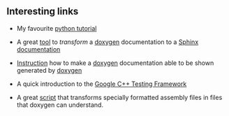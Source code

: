 ## Interesting links

- My favourite [python tutorial](https://www.youtube.com/watch?v=bY6m6_IIN94&list=PLi01XoE8jYohWFPpC17Z-wWhPOSuh8Er-)

- A great [tool](https://github.com/michaeljones/breathe) to *transform* a [doxygen](https://www.doxygen.nl/index.html) documentation to a [Sphinx documentation](https://www.sphinx-doc.org/en/master/)

- [Instruction](https://devblogs.microsoft.com/cppblog/clear-functional-c-documentation-with-sphinx-breathe-doxygen-cmake/) how to make a [doxygen](https://www.doxygen.nl/index.html) documentation able to be shown generated by [doxygen](https://www.doxygen.nl/index.html) 
- A quick introduction to the [Google C++ Testing Framework](https://developer.ibm.com/technologies/systems/articles/au-googletestingframework)

- A great [script](https://github.com/rfoos/doxygen/blob/master/asm4doxy.pl) that transforms specially formatted assembly files in files that doxygen can understand.